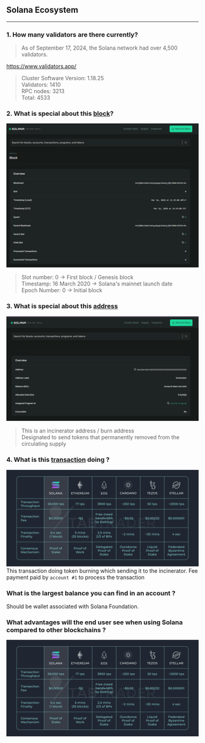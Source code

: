 ## Solana Ecosystem
---

### 1. How many validators are there currently?
> As of September 17, 2024, the Solana network had over 4,500 validators.

https://www.validators.app/
> Cluster
Software Version: 1.18.25 <br>
Validators: 1410 <br>
RPC nodes: 3213 <br>
Total: 4533

### 2. What is special about this [block](https://explorer.solana.com/block/0)?
![alt text](image-1.png)
> Slot number: 0 -> First block / Genesis block <br>
Timestamp: 16 March 2020 -> Solana's mainnet launch date <br>
Epoch Number: 0 -> Initial block <br>

### 3. What is special about this [address](https://explorer.solana.com/address/1nc1nerator11111111111111111111111111111111)
![alt text](image.png)
> This is an incinerator address / burn address<br>
Designated to send tokens that permanently removed from the circulating supply

### 4. What is this [transaction](https://explorer.solana.com/tx/45pGoC4Rr3fJ1TKrsiRkhHRbdUeX7633XAGVec6XzVdpRbzQgHhe6ZC6Uq164MPWtiqMg7wCkC6Wy3jy2BqsDEKf) doing ?
![alt text](image-3.png)
This transaction doing token burning which sending it to the incinerator.
Fee payment paid by `account #1` to process the transaction

### What is the largest balance you can find in an account ?
Should be wallet associated with Solana Foundation.

### What advantages will the end user see when using Solana compared to other blockchains ?
![alt text](image-3.png)